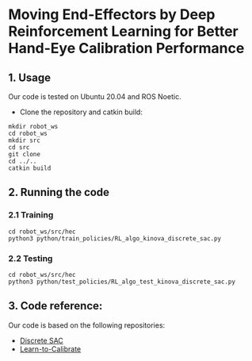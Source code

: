 # Moving End-Effectors by Deep Reinforcement Learning for Better Hand-Eye Calibration Performance 


## 1. Usage

Our code is tested on Ubuntu 20.04 and ROS Noetic.

- Clone the repository and catkin build:
```
mkdir robot_ws
cd robot_ws
mkdir src
cd src
git clone 
cd ../..
catkin build
```
## 2. Running the code

### 2.1 Training
```
cd robot_ws/src/hec
python3 python/train_policies/RL_algo_kinova_discrete_sac.py
```
### 2.2 Testing
```
cd robot_ws/src/hec
python3 python/test_policies/RL_algo_test_kinova_discrete_sac.py
```

## 3. Code reference:

Our code is based on the following repositories:

- [Discrete SAC](https://github.com/BY571/SAC_discrete)
- [Learn-to-Calibrate](https://github.com/ethz-asl/Learn-to-Calibrate/tree/master?tab=readme-ov-file)
